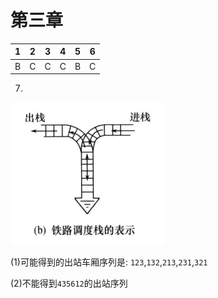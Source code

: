 # 第三章

|  1   |  2   |  3   |  4   |  5   |  6   |
| :--: | :--: | :--: | :--: | :--: | :--: |
|  B   |  C   |  C   |  C   |  B   |  C   |

7.

![image-20210923000058511](image/image-20210923000058511.png)

(1)可能得到的出站车厢序列是: `123`,`132`,`213`,`231`,`321`

(2)不能得到`435612`的出站序列

